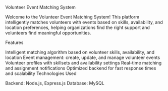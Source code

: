 Volunteer Event Matching System

Welcome to the Volunteer Event Matching System!
This platform intelligently matches volunteers with events based on skills, availability, and location preferences, helping organizations find the right support and volunteers find meaningful opportunities.

Features

Intelligent matching algorithm based on volunteer skills, availability, and location
Event management: create, update, and manage volunteer events
Volunteer profiles with skillsets and availability settings
Real-time matching and assignment notifications
Optimized backend for fast response times and scalability
Technologies Used

Backend: Node.js, Express.js
Database: MySQL
